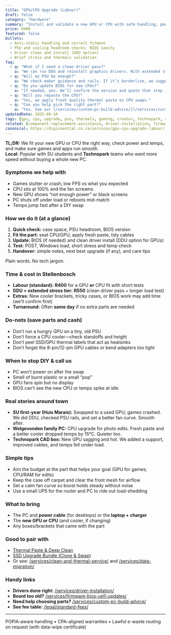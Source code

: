 ```yaml
---
title: "GPU/CPU Upgrade (Labour)"
draft: false
category: "Hardware"
summary: "Install and validate a new GPU or CPU with safe handling, power/cooling checks, and clean drivers."
price: R400
featured: false
bullets:
  - Anti-static handling and correct fitment
  - PSU and cooling headroom checks; BIOS sanity
  - Driver clean and install (DDU option)
  - Brief stress and thermals validation
faq:
  - q: "What if I need a clean driver pass?"
    a: "We can run DDU and reinstall graphics drivers. With extended stress testing, the labour is R550."
  - q: "Will my PSU be enough?"
    a: "We check maker guidance and rails. If it’s borderline, we suggest a safe model before we fit the part."
  - q: "Do you update BIOS for new CPUs?"
    a: "If needed, yes. We’ll confirm the version and quote that step if your board needs it."
  - q: "Will you repaste the CPU?"
    a: "Yes, we apply fresh quality thermal paste on CPU swaps."
  - q: "Can you help pick the right part?"
    a: "Yes. See our [/services/custom-pc-build-advice/](/services/custom-pc-build-advice/) or ask for a quick check."
updatedDate: 2025-09-10
tags: [gpu, cpu, upgrade, psu, thermals, gaming, creator, technopark, stellenbosch]
related: [component-replacement-assistance, driver-installation, firmware-bios-uefi-updates, clean-and-thermal-service]
canonical: https://digissential.co.za/services/gpu-cpu-upgrade-labour/
---
```


**TL;DR:** We fit your new GPU or CPU the right way, check power and temps, and make sure games and apps run smooth.  
**Local:** Popular with SU students and **Technopark** teams who want more speed without buying a whole new PC.

### Symptoms we help with
- Games stutter or crash; low FPS vs what you expected  
- CPU sits at 100% and the fan screams  
- New GPU shows “not enough power” or black screens  
- PC shuts off under load or reboots mid-match  
- Temps jump fast after a DIY swap

### How we do it (at a glance)
1) **Quick check:** case space, PSU headroom, BIOS version  
2) **Fit the part:** seat CPU/GPU, apply fresh paste, tidy cables  
3) **Update:** BIOS (if needed) and clean driver install (DDU option for GPUs)  
4) **Test:** POST, Windows load, short stress and temp check  
5) **Handover:** simple notes, next best upgrade (if any), and care tips

Plain words. No tech jargon.

### Time & cost in Stellenbosch
- **Labour (standard):** **R400** for a GPU **or** CPU fit with short tests  
- **DDU + extended stress tier:** **R550** (clean driver pass + longer load test)  
- **Extras:** New cooler brackets, tricky cases, or BIOS work may add time (we’ll confirm first)  
- **Turnaround:** Often **same day** if no extra parts are needed

### Do-nots (save parts and cash)
- Don’t run a hungry GPU on a tiny, old PSU  
- Don’t force a CPU cooler—check standoffs and height  
- Don’t peel SSD/GPU thermal labels that act as heatsinks  
- Don’t forget the 8-pin/12-pin GPU cables or bend adapters too tight

### When to stop DIY & call us
- PC won’t power on after the swap  
- Smell of burnt plastic or a small “pop”  
- GPU fans spin but no display  
- BIOS can’t see the new CPU or temps spike at idle

### Real stories around town
- **SU first-year (Huis Marais):** Swapped to a used GPU; games crashed. We did DDU, checked PSU rails, and set a better fan curve. Smooth after.  
- **Welgevonden family PC:** CPU upgrade for photo edits. Fresh paste and a better cooler dropped temps by 15°C. Quieter too.  
- **Technopark CAD box:** New GPU sagging and hot. We added a support, improved cables, and temps fell under load.

### Simple tips
- Aim the budget at the part that helps your goal (GPU for games; CPU/RAM for edits)  
- Keep the case off carpet and clear the front mesh for airflow  
- Set a calm fan curve so boost holds steady without noise  
- Use a small UPS for the router and PC to ride out load-shedding

### What to bring
- The PC and **power cable** (for desktops) or the **laptop + charger**  
- The **new GPU or CPU** (and cooler, if changing)  
- Any boxes/brackets that came with the part

### Good to pair with
- <a class="link-fancy" href="/services/thermal-paste-deep-clean">Thermal Paste & Deep Clean</a>  
- <a class="link-fancy" href="/services/ssd-upgrade-bundle-clone-swap">SSD Upgrade Bundle (Clone & Swap)</a>  
- Or see: [/services/clean-and-thermal-service/](/services/clean-and-thermal-service/) and [/services/data-migration/](/services/data-migration/)

### Handy links
- **Drivers done right:** [/services/driver-installation/](/services/driver-installation/)  
- **Board too old?** [/services/firmware-bios-uefi-updates/](/services/firmware-bios-uefi-updates/)  
- **Need help choosing parts?** [/services/custom-pc-build-advice/](/services/custom-pc-build-advice/)  
- **See fee table:** [/legal/standard-fees/](/legal/standard-fees/)

---

POPIA-aware handling • CPA-aligned warranties • Lawful e-waste routing on request (with data-wipe certificate)
